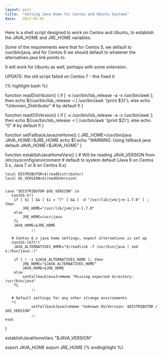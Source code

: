 ```yaml
---
layout: post
title:  "Setting Java Home for Centos and Ubuntu Systems"
date:   2017-05-01 
---
```


Here is a shell script designed to work on Centos and Ubuntu, to establish
the JAVA_HOME and JRE_HOME variables.

Some of the requirements were that for Centos 5, we default to /usr/bin/java,
and for Centos 6 we should default to whatever the alternatives java link points to.

It will work for Ubuntu as well, perhaps with some extension.

UPDATE: the old script failed on Centos 7 - this fixed it.

{% highlight bash %}


function readDistributor()
{
    if [ -x /usr/bin/lsb_release -a -x /usr/bin/awk ]; then
       echo $(/usr/bin/lsb_release -i | /usr/bin/awk '{print $3}');
    else
       echo "Unknown_Distributor" # by default
    fi
}

function readOSVersion()
{
    if [ -x /usr/bin/lsb_release -a -x /usr/bin/awk ]; then
       echo $(/usr/bin/lsb_release -r | /usr/bin/awk '{print $2}');
    else
       echo "0" # by default
    fi
}

function setFallbackJavaJreHome()
{
    JRE_HOME=/usr/bin/java
    JAVA_HOME=$JRE_HOME
    echo $1
    echo "WARNING: Using fallback java default JAVA_HOME=$JAVA_HOME"
}

function establishJavaHomeVars()
{
    # Will be reading JAVA_VERSION from /etc/sysconfig/environment
    # default to system default (Java 6 on Centos 5.x, Java 7 or 8 on Centos 6.x)

    local DISTRIBUTOR=$(readDistributor)
    local OS_VERSION=$(readOSVersion)


    case "$DISTRIBUTOR-$OS_VERSION" in
       CentOS-5*)
		if [ $1 ] && [ $1 = "7" ] && [ -d "/usr/lib/jvm/jre-1.7.0" ] ; then
		    JRE_HOME="/usr/lib/jvm/jre-1.7.0"
		else
		    JRE_HOME=/usr/java
		fi
		JAVA_HOME=$JRE_HOME
                ;;

       # Centos 6.x java home settings, expect alternatives is set up
       CentOS-[67]*)
		JAVA_ALTERNATIVES_HOME="$(readlink -f /usr/bin/java | sed s:/bin/java::)"

		if [ ! -z $JAVA_ALTERNATIVES_HOME ]; then
		    JRE_HOME="$JAVA_ALTERNATIVES_HOME"
		    JAVA_HOME=$JRE_HOME
		else
		    setFallbackJavaJreHome "Missing expected directory: /usr/bin/java"
		fi
                ;;

       # Default settings for any other strange environments
       *)
                setFallbackJavaJreHome "Unknown OS/Version: $DISTRIBUTOR / $OS_VERSION"
                ;;
    esac
}

establishJavaHomeVars "$JAVA_VERSION"

export JAVA_HOME
export JRE_HOME
{% endhighlight %}
